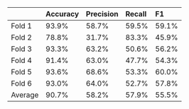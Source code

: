 |         | Accuracy   | Precision   | Recall   | F1    |
|:--------|:-----------|:------------|:---------|:------|
| Fold 1  | 93.9%      | 58.7%       | 59.5%    | 59.1% |
| Fold 2  | 78.8%      | 31.7%       | 83.3%    | 45.9% |
| Fold 3  | 93.3%      | 63.2%       | 50.6%    | 56.2% |
| Fold 4  | 91.4%      | 63.0%       | 47.7%    | 54.3% |
| Fold 5  | 93.6%      | 68.6%       | 53.3%    | 60.0% |
| Fold 6  | 93.0%      | 64.0%       | 52.7%    | 57.8% |
| Average | 90.7%      | 58.2%       | 57.9%    | 55.5% |